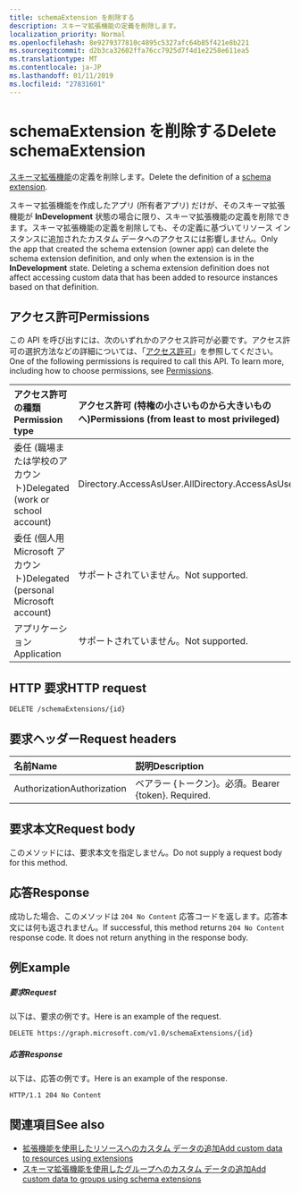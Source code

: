 ```yaml
---
title: schemaExtension を削除する
description: スキーマ拡張機能の定義を削除します。
localization_priority: Normal
ms.openlocfilehash: 8e9279377810c4895c5327afc64b85f421e8b221
ms.sourcegitcommit: d2b3ca32602ffa76cc7925d7f4d1e2258e611ea5
ms.translationtype: MT
ms.contentlocale: ja-JP
ms.lasthandoff: 01/11/2019
ms.locfileid: "27831601"
---
```

# <a name="delete-schemaextension"></a><span data-ttu-id="8b779-103">schemaExtension を削除する</span><span class="sxs-lookup"><span data-stu-id="8b779-103">Delete schemaExtension</span></span>

<span data-ttu-id="8b779-104">[スキーマ拡張機能](../resources/schemaextension.md)の定義を削除します。</span><span class="sxs-lookup"><span data-stu-id="8b779-104">Delete the definition of a [schema extension](../resources/schemaextension.md).</span></span>

<span data-ttu-id="8b779-p101">スキーマ拡張機能を作成したアプリ (所有者アプリ) だけが、そのスキーマ拡張機能が **InDevelopment** 状態の場合に限り、スキーマ拡張機能の定義を削除できます。スキーマ拡張機能の定義を削除しても、その定義に基づいてリソース インスタンスに追加されたカスタム データへのアクセスには影響しません。</span><span class="sxs-lookup"><span data-stu-id="8b779-p101">Only the app that created the schema extension (owner app) can delete the schema extension definition, and only when the extension is in the **InDevelopment** state. Deleting a schema extension definition does not affect accessing custom data that has been added to resource instances based on that definition.</span></span>


## <a name="permissions"></a><span data-ttu-id="8b779-107">アクセス許可</span><span class="sxs-lookup"><span data-stu-id="8b779-107">Permissions</span></span>
<span data-ttu-id="8b779-p102">この API を呼び出すには、次のいずれかのアクセス許可が必要です。アクセス許可の選択方法などの詳細については、「[アクセス許可](/graph/permissions-reference)」を参照してください。</span><span class="sxs-lookup"><span data-stu-id="8b779-p102">One of the following permissions is required to call this API. To learn more, including how to choose permissions, see [Permissions](/graph/permissions-reference).</span></span>


|<span data-ttu-id="8b779-110">アクセス許可の種類</span><span class="sxs-lookup"><span data-stu-id="8b779-110">Permission type</span></span>      | <span data-ttu-id="8b779-111">アクセス許可 (特権の小さいものから大きいものへ)</span><span class="sxs-lookup"><span data-stu-id="8b779-111">Permissions (from least to most privileged)</span></span>              |
|:--------------------|:---------------------------------------------------------|
|<span data-ttu-id="8b779-112">委任 (職場または学校のアカウント)</span><span class="sxs-lookup"><span data-stu-id="8b779-112">Delegated (work or school account)</span></span> | <span data-ttu-id="8b779-113">Directory.AccessAsUser.All</span><span class="sxs-lookup"><span data-stu-id="8b779-113">Directory.AccessAsUser.All</span></span>    |
|<span data-ttu-id="8b779-114">委任 (個人用 Microsoft アカウント)</span><span class="sxs-lookup"><span data-stu-id="8b779-114">Delegated (personal Microsoft account)</span></span> | <span data-ttu-id="8b779-115">サポートされていません。</span><span class="sxs-lookup"><span data-stu-id="8b779-115">Not supported.</span></span>    |
|<span data-ttu-id="8b779-116">アプリケーション</span><span class="sxs-lookup"><span data-stu-id="8b779-116">Application</span></span> | <span data-ttu-id="8b779-117">サポートされていません。</span><span class="sxs-lookup"><span data-stu-id="8b779-117">Not supported.</span></span> |

## <a name="http-request"></a><span data-ttu-id="8b779-118">HTTP 要求</span><span class="sxs-lookup"><span data-stu-id="8b779-118">HTTP request</span></span>
<!-- { "blockType": "ignored" } -->
```http
DELETE /schemaExtensions/{id}
```

## <a name="request-headers"></a><span data-ttu-id="8b779-119">要求ヘッダー</span><span class="sxs-lookup"><span data-stu-id="8b779-119">Request headers</span></span>
| <span data-ttu-id="8b779-120">名前</span><span class="sxs-lookup"><span data-stu-id="8b779-120">Name</span></span>      |<span data-ttu-id="8b779-121">説明</span><span class="sxs-lookup"><span data-stu-id="8b779-121">Description</span></span>|
|:----------|:----------|
| <span data-ttu-id="8b779-122">Authorization</span><span class="sxs-lookup"><span data-stu-id="8b779-122">Authorization</span></span>  | <span data-ttu-id="8b779-p103">ベアラー {トークン}。必須。</span><span class="sxs-lookup"><span data-stu-id="8b779-p103">Bearer {token}. Required.</span></span> |

## <a name="request-body"></a><span data-ttu-id="8b779-125">要求本文</span><span class="sxs-lookup"><span data-stu-id="8b779-125">Request body</span></span>
<span data-ttu-id="8b779-126">このメソッドには、要求本文を指定しません。</span><span class="sxs-lookup"><span data-stu-id="8b779-126">Do not supply a request body for this method.</span></span>

## <a name="response"></a><span data-ttu-id="8b779-127">応答</span><span class="sxs-lookup"><span data-stu-id="8b779-127">Response</span></span>

<span data-ttu-id="8b779-p104">成功した場合、このメソッドは `204 No Content` 応答コードを返します。応答本文には何も返されません。</span><span class="sxs-lookup"><span data-stu-id="8b779-p104">If successful, this method returns `204 No Content` response code. It does not return anything in the response body.</span></span>

## <a name="example"></a><span data-ttu-id="8b779-130">例</span><span class="sxs-lookup"><span data-stu-id="8b779-130">Example</span></span>
##### <a name="request"></a><span data-ttu-id="8b779-131">要求</span><span class="sxs-lookup"><span data-stu-id="8b779-131">Request</span></span>
<span data-ttu-id="8b779-132">以下は、要求の例です。</span><span class="sxs-lookup"><span data-stu-id="8b779-132">Here is an example of the request.</span></span>
<!-- {
  "blockType": "request",
  "name": "delete_schemaextension"
}-->
```http
DELETE https://graph.microsoft.com/v1.0/schemaExtensions/{id}
```
##### <a name="response"></a><span data-ttu-id="8b779-133">応答</span><span class="sxs-lookup"><span data-stu-id="8b779-133">Response</span></span>
<span data-ttu-id="8b779-134">以下は、応答の例です。</span><span class="sxs-lookup"><span data-stu-id="8b779-134">Here is an example of the response.</span></span> 
<!-- {
  "blockType": "response",
  "truncated": true
} -->
```http
HTTP/1.1 204 No Content
```

## <a name="see-also"></a><span data-ttu-id="8b779-135">関連項目</span><span class="sxs-lookup"><span data-stu-id="8b779-135">See also</span></span>

- [<span data-ttu-id="8b779-136">拡張機能を使用したリソースへのカスタム データの追加</span><span class="sxs-lookup"><span data-stu-id="8b779-136">Add custom data to resources using extensions</span></span>](/graph/extensibility-overview)
- [<span data-ttu-id="8b779-137">スキーマ拡張機能を使用したグループへのカスタム データの追加</span><span class="sxs-lookup"><span data-stu-id="8b779-137">Add custom data to groups using schema extensions</span></span>](/graph/extensibility-schema-groups)

<!-- uuid: 8fcb5dbc-d5aa-4681-8e31-b001d5168d79
2015-10-25 14:57:30 UTC -->
<!-- {
  "type": "#page.annotation",
  "description": "Delete schemaExtension",
  "keywords": "",
  "section": "documentation",
  "tocPath": ""
}-->
